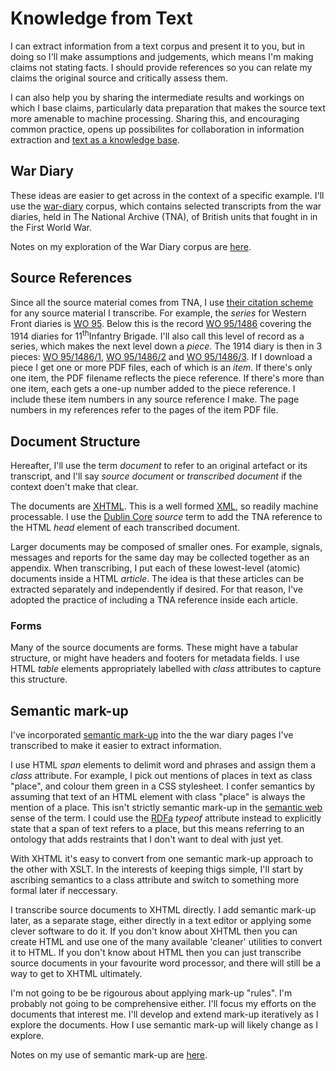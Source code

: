 # Knowledge from Text

I can extract information from a text corpus and present it to you, but in doing so I'll make assumptions and judgements, which means I'm making claims not stating facts.
I should provide references so you can relate my claims the original source and critically assess them.

I can also help you by sharing the intermediate results and workings on which I base claims, particularly data preparation that makes the source text more
amenable to machine processing. Sharing this, and encouraging common practice, opens up possibilites for collaboration in information extraction and
[text as a knowledge base](https://knoxa.github.io/linked-text/).

## War Diary 

These ideas are easier to get across in the context of a specific example. I'll use the [war-diary](https://knoxa.github.io/war-diary/) corpus, which contains
selected transcripts from the war diaries, held in The National Archive (TNA), of British units that fought in in the First World War.

Notes on my exploration of the War Diary corpus are [here](war-diary).

## Source References

Since all the source material comes from TNA, I use [their citation scheme](https://www.nationalarchives.gov.uk/help-with-your-research/citing-records-national-archives/) 
for any source material I transcribe. For example, the *series* for Western Front diaries is [WO 95](https://discovery.nationalarchives.gov.uk/browse/r/h/C14303). Below this is the record [WO 95/1486](https://discovery.nationalarchives.gov.uk/details/r/C4554637) covering the 1914 diaries for 11<sup>th</sup>Infantry Brigade.
I'll also call this level of record as a series, which makes the next level down a *piece*. The 1914 diary is then in 3 pieces:
[WO 95/1486/1](https://discovery.nationalarchives.gov.uk/details/r/C14016968), [WO 95/1486/2](https://discovery.nationalarchives.gov.uk/details/r/C14016969) and [WO 95/1486/3](https://discovery.nationalarchives.gov.uk/details/r/C14016970).
If I download a piece I get one or more PDF files, each of which is an *item*. If there's only one item, the PDF filename reflects the piece reference. If there's more 
than one item, each gets a one-up number added to the piece reference. I include these item numbers in any source reference I make. The page numbers in my references refer to the
pages of the item PDF file.

## Document Structure

Hereafter, I'll use the term *document* to refer to an original artefact or its transcript, and I'll say *source document* or *transcribed document* if the context doen't make that clear. 

The documents are [XHTML](https://en.wikipedia.org/wiki/XHTML). This is a well formed [XML](https://en.wikipedia.org/wiki/XML), so readily machine processable.
I use the [Dublin Core](https://www.dublincore.org/specifications/dublin-core/dcmi-terms/) *source* term to add the TNA reference to the HTML _head_ element of each transcribed document.

Larger documents may be composed of smaller ones. For example, signals, messages and reports for the same day may be collected together as an appendix.
When transcribing, I put each of these lowest-level (atomic) documents inside a HTML _article_. The idea is that these articles can be extracted separately 
and independently if desired. For that reason, I've adopted the practice of including a TNA reference inside each article.

### Forms

Many of the source documents are forms. These might have a tabular structure, or might have headers and footers for metadata fields. I use HTML _table_ elements
appropriately labelled with _class_ attributes to capture this structure.


## Semantic mark-up

I've incorporated [semantic mark-up](https://en.wikipedia.org/wiki/Semantic_HTML) into the the war diary pages I've transcribed to make it easier to extract information. 

I use HTML _span_ elements to delimit word and phrases and assign them a _class_ attribute.
For example, I pick out mentions of places in text as class "place", and colour them green in a CSS stylesheet.
I confer semantics by assuming that text of an HTML element with class "place" is always the mention of a place.
This isn't strictly semantic mark-up in the [semantic web](https://en.wikipedia.org/wiki/Semantic_Web) sense of the term.
I could use the [RDFa](https://www.w3.org/TR/rdfa-lite/) _typeof_ attribute instead to explicitly state that a span of text refers to a place,
but this means referring to an ontology that adds restraints that I don't want to deal with just yet.

With XHTML it's easy to convert from one semantic mark-up approach to the other with XSLT.
In the interests of keeping thigs simple, I'll start by ascribing semantics to a class attribute and switch to something more formal later if neccessary.

I transcribe source documents to XHTML directly. I add semantic mark-up later, as a separate stage, either directly in a text editor or applying some clever software to do it.
If you don't know about XHTML then you can create HTML and use one of the many available 'cleaner' utilities to convert it
to HTML. If you don't know about HTML then you can just transcribe source documents in your favourite word processor, and there will still be a way to get to XHTML ultimately.

I'm not going to be be rigourous about applying mark-up "rules". I'm probably not going to be comprehensive either.
I'll focus my efforts on the documents that interest me. I'll develop and extend mark-up iteratively as I explore the documents.
How I use semantic mark-up will likely change as I explore.

Notes on my use of semantic mark-up are [here](mark-up).
